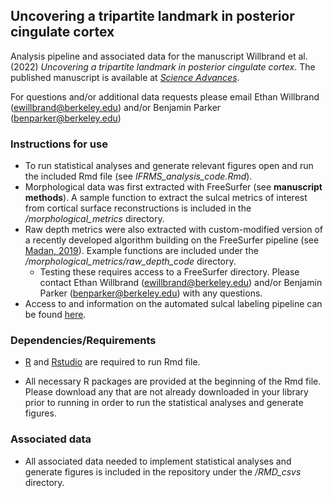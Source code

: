 ## Uncovering a tripartite landmark in posterior cingulate cortex
Analysis pipeline and associated data for the manuscript Willbrand et al. (2022) *Uncovering a tripartite landmark in posterior cingulate cortex*. 
The published manuscript is available at [*Science Advances*](https://www.science.org/doi/10.1126/sciadv.abn9516).

For questions and/or additional data requests please email Ethan Willbrand (ewillbrand@berkeley.edu) and/or Benjamin Parker (benparker@berkeley.edu)
  
### Instructions for use ### 
  - To run statistical analyses and generate relevant figures open and run the included Rmd file (see *IFRMS_analysis_code.Rmd*).
  - Morphological data was first extracted with FreeSurfer (see **manuscript methods**). A sample function to extract the sulcal metrics of interest from cortical surface reconstructions is included in the */morphological_metrics* directory.
  - Raw depth metrics were also extracted with custom-modified version of a recently developed algorithm building on the FreeSurfer pipeline (see [Madan, 2019](https://braininformatics.springeropen.com/articles/10.1186/s40708-019-0098-1)). Example functions are included under the */morphological_metrics/raw_depth_code* directory.
    - Testing these requires access to a FreeSurfer directory. Please contact Ethan Willbrand (ewillbrand@berkeley.edu) and/or Benjamin Parker (benparker@berkeley.edu) with any questions.
  - Access to and information on the automated sulcal labeling pipeline can be found [here](https://ilwoolyu.github.io/#Software).

### Dependencies/Requirements ###
  - [R](https://www.r-project.org) and [Rstudio](https://www.rstudio.com/products/rstudio/download/) are required to run Rmd file.

  - All necessary R packages are provided at the beginning of the Rmd file. Please download any that are not already downloaded in your library prior to running in order to run the statistical analyses and generate figures.

  
### Associated data ###
  - All associated data needed to implement statistical analyses and generate figures is included in the repository under the */RMD_csvs* directory.
    
  


